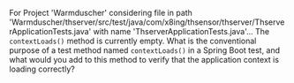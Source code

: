For Project 'Warmduscher' considering file in path 'Warmduscher/thserver/src/test/java/com/x8ing/thsensor/thserver/ThserverApplicationTests.java' with name 'ThserverApplicationTests.java'... 
The `contextLoads()` method is currently empty. What is the conventional purpose of a test method named `contextLoads()` in a Spring Boot test, and what would you add to this method to verify that the application context is loading correctly?